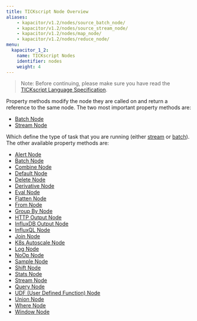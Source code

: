 ```yaml
---
title: TICKscript Node Overview
aliases:
    - kapacitor/v1.2/nodes/source_batch_node/
    - kapacitor/v1.2/nodes/source_stream_node/
    - kapacitor/v1.2/nodes/map_node/
    - kapacitor/v1.2/nodes/reduce_node/
menu:
  kapacitor_1_2:
    name: TICKscript Nodes
    identifier: nodes
    weight: 4
---
```


> Note: Before continuing, please make sure you have read the
> [TICKscript Language Specification](/kapacitor/v1.2/tick/).

Property methods modify the node they are called on and return a
reference to the same node. The two most important property methods
are:

* [Batch Node](/kapacitor/v1.2/nodes/batch_node)
* [Stream Node](/kapacitor/v1.2/nodes/stream_node)

Which define the type of task that you are running (either
[stream](/kapacitor/v1.2/introduction/getting_started/#trigger-alert-from-stream-data)
or
[batch](/kapacitor/v1.2/introduction/getting_started/#trigger-alert-from-batch-data)). The
other available property methods are:

* [Alert Node](/kapacitor/v1.2/nodes/alert_node)
* [Batch Node](/kapacitor/v1.2/nodes/batch_node)
* [Combine Node](/kapacitor/v1.2/nodes/combine_node)
* [Default Node](/kapacitor/v1.2/nodes/default_node)
* [Delete Node](/kapacitor/v1.2/nodes/delete_node)
* [Derivative Node](/kapacitor/v1.2/nodes/derivative_node)
* [Eval Node](/kapacitor/v1.2/nodes/eval_node)
* [Flatten Node](/kapacitor/v1.2/nodes/flatten_node)
* [From Node](/kapacitor/v1.2/nodes/from_node)
* [Group By Node](/kapacitor/v1.2/nodes/group_by_node)
* [HTTP Output Node](/kapacitor/v1.2/nodes/http_out_node)
* [InfluxDB Output Node](/kapacitor/v1.2/nodes/influx_d_b_out_node)
* [InfluxQL Node](/kapacitor/v1.2/nodes/influx_q_l_node)
* [Join Node](/kapacitor/v1.2/nodes/join_node)
* [K8s Autoscale Node](/kapacitor/v1.2/nodes/k8s_autoscale_node)
* [Log Node](/kapacitor/v1.2/nodes/log_node)
* [NoOp Node](/kapacitor/v1.2/nodes/no_op_node)
* [Sample Node](/kapacitor/v1.2/nodes/sample_node)
* [Shift Node](/kapacitor/v1.2/nodes/shift_node)
* [Stats Node](/kapacitor/v1.2/nodes/stats_node)
* [Stream Node](/kapacitor/v1.2/nodes/stream_node)
* [Query Node](/kapacitor/v1.2/nodes/query_node)
* [UDF (User Defined Function) Node](/kapacitor/v1.2/nodes/u_d_f_node)
* [Union Node](/kapacitor/v1.2/nodes/union_node)
* [Where Node](/kapacitor/v1.2/nodes/where_node)
* [Window Node](/kapacitor/v1.2/nodes/window_node)
